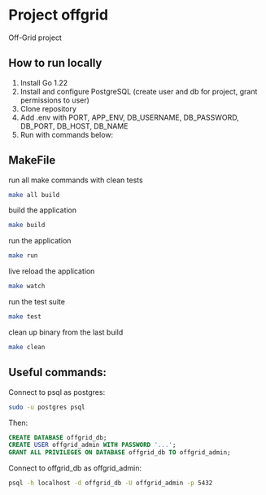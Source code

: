 # Project offgrid

Off-Grid project

## How to run locally

1. Install Go 1.22
2. Install and configure PostgreSQL (create user and db for project, grant permissions to user)
3. Clone repository
4. Add .env with PORT, APP_ENV, DB_USERNAME, DB_PASSWORD, DB_PORT, DB_HOST, DB_NAME
5. Run with commands below:

## MakeFile

run all make commands with clean tests
```bash
make all build
```

build the application
```bash
make build
```

run the application
```bash
make run
```

live reload the application
```bash
make watch
```

run the test suite
```bash
make test
```

clean up binary from the last build
```bash
make clean
```

## Useful commands:

Connect to psql as postgres:
```bash
sudo -u postgres psql
```

Then:
```sql
CREATE DATABASE offgrid_db;
CREATE USER offgrid_admin WITH PASSWORD '...';
GRANT ALL PRIVILEGES ON DATABASE offgrid_db TO offgrid_admin;
```


Connect to offgrid_db as offgrid_admin:
```bash
psql -h localhost -d offgrid_db -U offgrid_admin -p 5432
```
